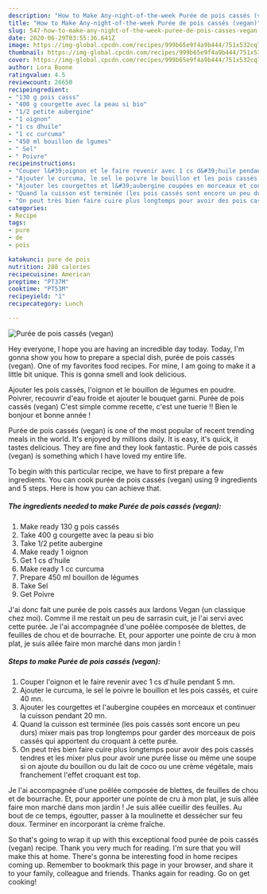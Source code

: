 ```yaml
---
description: "How to Make Any-night-of-the-week Purée de pois cassés (vegan)"
title: "How to Make Any-night-of-the-week Purée de pois cassés (vegan)"
slug: 547-how-to-make-any-night-of-the-week-puree-de-pois-casses-vegan
date: 2020-06-29T03:55:36.641Z
image: https://img-global.cpcdn.com/recipes/999b65e9f4a9b444/751x532cq70/puree-de-pois-casses-vegan-photo-principale-de-la-recette.jpg
thumbnail: https://img-global.cpcdn.com/recipes/999b65e9f4a9b444/751x532cq70/puree-de-pois-casses-vegan-photo-principale-de-la-recette.jpg
cover: https://img-global.cpcdn.com/recipes/999b65e9f4a9b444/751x532cq70/puree-de-pois-casses-vegan-photo-principale-de-la-recette.jpg
author: Lora Boone
ratingvalue: 4.5
reviewcount: 26650
recipeingredient:
- "130 g pois casss"
- "400 g courgette avec la peau si bio"
- "1/2 petite aubergine"
- "1 oignon"
- "1 cs dhuile"
- "1 cc curcuma"
- "450 ml bouillon de lgumes"
- " Sel"
- " Poivre"
recipeinstructions:
- "Couper l&#39;oignon et le faire revenir avec 1 cs d&#39;huile pendant 5 mn​.​"
- "Ajouter le curcuma, le sel le poivre le bouillon et les pois cassés, et cuire 40 mn​.​"
- "Ajouter les courgettes ​​et l&#39;aubergine​ ​​coupées en morceaux et continuer la cuisson pendant 20 mn."
- "Quand la cuisson est terminée​ (les pois cassés sont encore un peu durs) mixer mais pas trop longtemps pour garder des morceaux de pois cassés qui apportent du croquant à cette purée."
- "On peut très bien faire cuire plus longtemps pour avoir des pois cassés tendres et les mixer plus pour avoir une purée lisse ou même une soupe si on ajoute du bouillon ou du lait de coco ou une crème végétale, mais franchement l&#39;effet croquant est top."
categories:
- Recipe
tags:
- pure
- de
- pois

katakunci: pure de pois 
nutrition: 288 calories
recipecuisine: American
preptime: "PT37M"
cooktime: "PT53M"
recipeyield: "1"
recipecategory: Lunch

---
```



![Purée de pois cassés (vegan)](https://img-global.cpcdn.com/recipes/999b65e9f4a9b444/751x532cq70/puree-de-pois-casses-vegan-photo-principale-de-la-recette.jpg)

Hey everyone, I hope you are having an incredible day today. Today, I'm gonna show you how to prepare a special dish, purée de pois cassés (vegan). One of my favorites food recipes. For mine, I am going to make it a little bit unique. This is gonna smell and look delicious.

Ajouter les pois cassés, l&#39;oignon et le bouillon de légumes en poudre. Poivrer, recouvrir d&#39;eau froide et ajouter le bouquet garni. Purée de pois cassés (vegan) C&#39;est simple comme recette, c&#39;est une tuerie !! Bien le bonjour et bonne année !

Purée de pois cassés (vegan) is one of the most popular of recent trending meals in the world. It's enjoyed by millions daily. It is easy, it's quick, it tastes delicious. They are fine and they look fantastic. Purée de pois cassés (vegan) is something which I have loved my entire life.


To begin with this particular recipe, we have to first prepare a few ingredients. You can cook purée de pois cassés (vegan) using 9 ingredients and 5 steps. Here is how you can achieve that.

<!--inarticleads1-->

##### The ingredients needed to make Purée de pois cassés (vegan):

1. Make ready 130 g pois cassés
1. Take 400 g courgette ​avec la peau si bio
1. Take 1/2 petite aubergine
1. Make ready 1 oignon
1. Get 1 cs d&#39;huile
1. Make ready 1 cc curcuma
1. Prepare 450 ml bouillon de légumes
1. Take  Sel
1. Get  Poivre


J&#39;ai donc fait une purée de pois cassés aux lardons Vegan (un classique chez moi). Comme il me restait un peu de sarrasin cuit, je l&#39;ai servi avec cette purée. Je l&#39;ai accompagnée d&#39;une poêlée composée de blettes, de feuilles de chou et de bourrache. Et, pour apporter une pointe de cru à mon plat, je suis allée faire mon marché dans mon jardin ! 

<!--inarticleads2-->

##### Steps to make Purée de pois cassés (vegan):

1. Couper l&#39;oignon et le faire revenir avec 1 cs d&#39;huile pendant 5 mn​.​
1. Ajouter le curcuma, le sel le poivre le bouillon et les pois cassés, et cuire 40 mn​.​
1. Ajouter les courgettes ​​et l&#39;aubergine​ ​​coupées en morceaux et continuer la cuisson pendant 20 mn.
1. Quand la cuisson est terminée​ (les pois cassés sont encore un peu durs) mixer mais pas trop longtemps pour garder des morceaux de pois cassés qui apportent du croquant à cette purée.
1. On peut très bien faire cuire plus longtemps pour avoir des pois cassés tendres et les mixer plus pour avoir une purée lisse ou même une soupe si on ajoute du bouillon ou du lait de coco ou une crème végétale, mais franchement l&#39;effet croquant est top.


Je l&#39;ai accompagnée d&#39;une poêlée composée de blettes, de feuilles de chou et de bourrache. Et, pour apporter une pointe de cru à mon plat, je suis allée faire mon marché dans mon jardin ! Je suis allée cueillir des feuilles. Au bout de ce temps, égoutter, passer à la moulinette et dessécher sur feu doux. Terminer en incorporant la crème fraîche. 

So that's going to wrap it up with this exceptional food purée de pois cassés (vegan) recipe. Thank you very much for reading. I'm sure that you will make this at home. There's gonna be interesting food in home recipes coming up. Remember to bookmark this page in your browser, and share it to your family, colleague and friends. Thanks again for reading. Go on get cooking!
